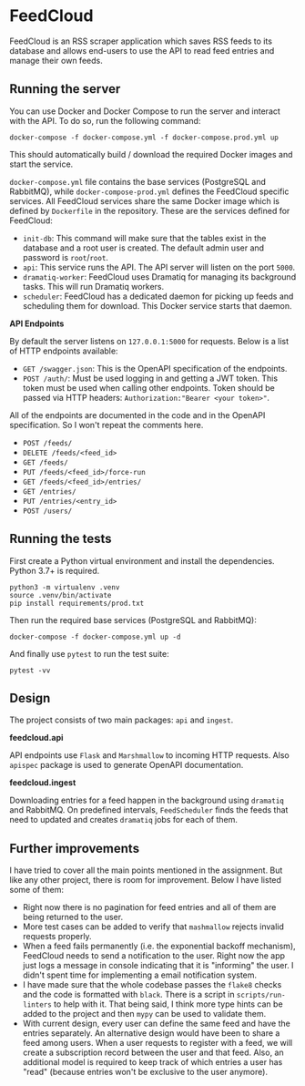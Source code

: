 # FeedCloud

FeedCloud is an RSS scraper application which saves RSS feeds to its database and allows end-users to use the API to read feed entries and manage their own feeds.

## Running the server

You can use Docker and Docker Compose to run the server and interact with the API. To do so, run the following command:

```
docker-compose -f docker-compose.yml -f docker-compose.prod.yml up
```

This should automatically build / download the required Docker images and start the service.

`docker-compose.yml` file contains the base services (PostgreSQL and RabbitMQ), while `docker-compose-prod.yml` defines the FeedCloud specific services. All FeedCloud services share the same Docker image which is defined by `Dockerfile` in the repository. These are the services defined for FeedCloud:

- `init-db`: This command will make sure that the tables exist in the database and a root user is created. The default admin user and password is `root`/`root`.
- `api`: This service runs the API. The API server will listen on the port `5000`. 
- `dramatiq-worker`: FeedCloud uses Dramatiq for managing its background tasks. This will run Dramatiq workers.
- `scheduler`: FeedCloud has a dedicated daemon for picking up feeds and scheduling them for download. This Docker service starts that daemon.

**API Endpoints**

By default the server listens on `127.0.0.1:5000` for requests. Below is a list of HTTP endpoints available:

- `GET /swagger.json`: This is the OpenAPI specification of the endpoints.
- `POST /auth/`: Must be used logging in and getting a JWT token. This token must be used when calling other endpoints. Token should be passed via HTTP headers: `Authorization:"Bearer <your token>"`.

All of the endpoints are documented in the code and in the OpenAPI specification. So I won't repeat the comments here.

- `POST /feeds/`
- `DELETE /feeds/<feed_id>`
- `GET /feeds/`
- `PUT /feeds/<feed_id>/force-run`
- `GET /feeds/<feed_id>/entries/`
- `GET /entries/`
- `PUT /entries/<entry_id>`
- `POST /users/`

## Running the tests

First create a Python virtual environment and install the dependencies. Python 3.7+ is required.

```
python3 -m virtualenv .venv
source .venv/bin/activate
pip install requirements/prod.txt
```

Then run the required base services (PostgreSQL and RabbitMQ):

```
docker-compose -f docker-compose.yml up -d
```

And finally use `pytest` to run the test suite:

```
pytest -vv
```

## Design

The project consists of two main packages: `api` and `ingest`.

**feedcloud.api**

API endpoints use `Flask` and `Marshmallow`  to incoming HTTP requests. Also `apispec` package is used to generate OpenAPI documentation. 

**feedcloud.ingest**

Downloading entries for a feed happen in the background using `dramatiq` and RabbitMQ. On predefined intervals, `FeedScheduler` finds the feeds that need to updated and creates `dramatiq` jobs for each of them.

## Further improvements

I have tried to cover all the main points mentioned in the assignment. But like any other project, there is room for improvement. Below I have listed some of them:

- Right now there is no pagination for feed entries and all of them are being returned to the user.
- More test cases can be added to verify that `mashmallow` rejects invalid requests properly.
- When a feed fails permanently (i.e. the exponential backoff mechanism), FeedCloud needs to send a notification to the user. Right now the app just logs a message in console indicating that it is "informing" the user. I didn't spent time for implementing a email notification system.
- I have made sure that the whole codebase passes the `flake8` checks and the code is formatted with `black`. There is a script in `scripts/run-linters` to help with it. That being said, I think more type hints can be added to the project and then `mypy` can be used to validate them.
- With current design, every user can define the same feed and have the entries separately. An alternative design would have been to share a feed among users. When a user requests to register with a feed, we will create a subscription record between the user and that feed. Also, an additional model is required to keep track of which entries a user has "read" (because entries won't be exclusive to the user anymore).
